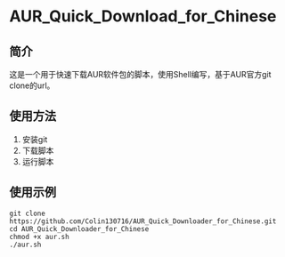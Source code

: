 # AUR_Quick_Download_for_Chinese

## 简介
这是一个用于快速下载AUR软件包的脚本，使用Shell编写，基于AUR官方git clone的url。

## 使用方法
1. 安装git
2. 下载脚本
3. 运行脚本

## 使用示例
```shell
git clone https://github.com/Colin130716/AUR_Quick_Downloader_for_Chinese.git
cd AUR_Quick_Downloader_for_Chinese
chmod +x aur.sh
./aur.sh
```